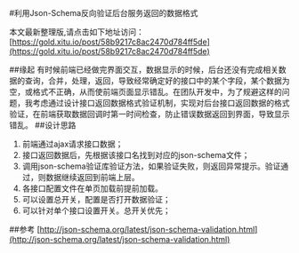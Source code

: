#利用Json-Schema反向验证后台服务返回的数据格式

本文最新整理版,请点击如下地址访问：[https://gold.xitu.io/post/58b9217c8ac2470d784ff5de](https://gold.xitu.io/post/58b9217c8ac2470d784ff5de)

##缘起
有时候前端已经做完界面交互，数据显示的时候，后台还没有完成相关数据的查询，合并，处理，返回，导致经常确定好的接口中的某个字段，某个数据为空，或格式不正确，从而使前端页面显示错乱。在团队开发中，为了规避这样的问题，我考虑通过设计接口返回数据格式验证机制，实现对后台接口返回数据的格式验证，在前端获取数据回调时第一时间检查，防止错误数据返回到界面，导致显示错乱。
##设计思路
1.	前端通过ajax请求接口数据；
2.	接口返回数据后，先根据该接口名找到对应的json-schema文件；
3.	调用json-schema验证库验证方法，如果验证失败，则返回异常提示。验证通过，则数据继续返回到前端上层。
4.	各接口配置文件在单页加载前提前加载。
5.	可以设置总开关，配置是否打开数据验证；
6.	可以针对单个接口设置开关。总开关优先；

##参考
[http://json-schema.org/latest/json-schema-validation.html](http://json-schema.org/latest/json-schema-validation.html)



